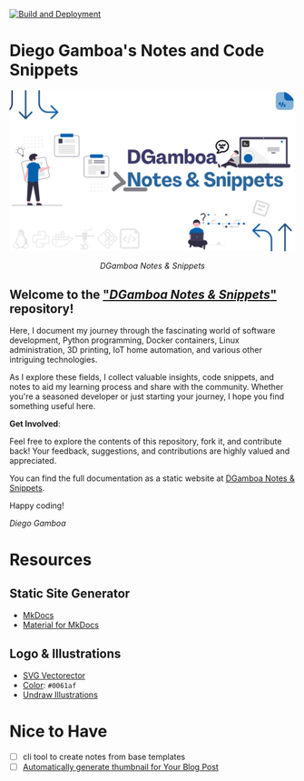 [![Build and Deployment](https://github.com/difegam/notes/actions/workflows/build_docs.yml/badge.svg)](https://github.com/difegam/notes/actions/workflows/build_docs.yml)

# Diego Gamboa's Notes and Code Snippets

<p align="center">
  <a href="https://difegam.github.io/notes/"><img src="docs/assets/images/dgamboa.png" alt="DGamboa Notes & Snippets"></a>
</p>
<p align="center">
    <em>DGamboa Notes & Snippets</em>
</p>

## Welcome to the ["_DGamboa Notes & Snippets_" ][C&S] repository!

Here, I document my journey through the fascinating world of software development, Python programming, Docker containers, Linux administration, 3D printing, IoT home automation, and various other intriguing technologies.

As I explore these fields, I collect valuable insights, code snippets, and notes to aid my learning process and share with the community. Whether you're a seasoned developer or just starting your journey, I hope you find something useful here.

**Get Involved**:

Feel free to explore the contents of this repository, fork it, and contribute back! Your feedback, suggestions, and contributions are highly valued and appreciated.

You can find the full documentation as a static website at [DGamboa Notes & Snippets][C&S].

Happy coding!

_Diego Gamboa_

[C&S]: https://difegam.github.io/notes/
[difegam_repo]: https://github.com/difegam

# Resources

## Static Site Generator

- [MkDocs](https://www.mkdocs.org/)
- [Material for MkDocs](https://squidfunk.github.io/mkdocs-material/)

## Logo & Illustrations

- [SVG Vectorector][1]
- [Color][2]: `#0061af`
- [Undraw Illustrations][undraw]

[1]: https://www.svgrepo.com/svg/528182/code-file
[2]: https://venngage.com/tools/accessible-color-palette-generator
[undraw]: https://undraw.co/illustrations

# Nice to Have

- [ ] cli tool to create notes from base templates
- [ ] [Automatically generate thumbnail for Your Blog Post](https://www.youtube.com/watch?v=jvTrxoGSEFA)
